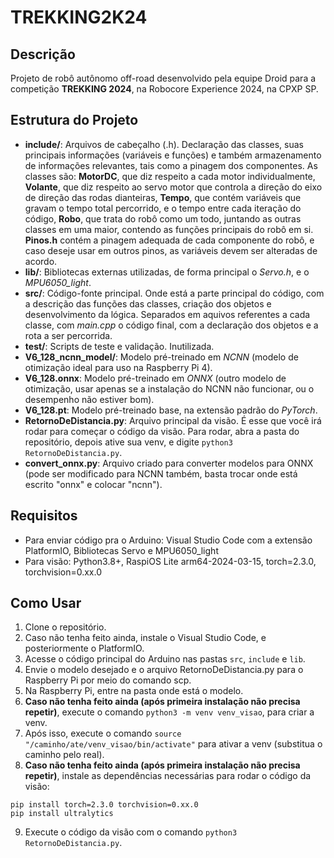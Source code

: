 # TREKKING2K24

## Descrição
Projeto de robô autônomo off-road desenvolvido pela equipe Droid para a competição **TREKKING 2024**, na Robocore Experience 2024, na CPXP SP.

## Estrutura do Projeto
- **include/**: Arquivos de cabeçalho (.h). Declaração das classes, suas principais informações (variáveis e funções) e também armazenamento de informações relevantes, tais como a pinagem dos componentes. As classes são: **MotorDC**, que diz respeito a cada motor individualmente, **Volante**, que diz respeito ao servo motor que controla a direção do eixo de direção das rodas dianteiras, **Tempo**, que contém variáveis que gravam o tempo total percorrido, e o tempo entre cada iteração do código, **Robo**, que trata do robô como um todo, juntando as outras classes em uma maior, contendo as funções principais do robô em si. **Pinos.h** contém a pinagem adequada de cada componente do robô, e caso deseje usar em outros pinos, as variáveis devem ser alteradas de acordo.
- **lib/**: Bibliotecas externas utilizadas, de forma principal o *Servo.h*, e o *MPU6050_light*.
- **src/**: Código-fonte principal. Onde está a parte principal do código, com a descrição das funções das classes, criação dos objetos e desenvolvimento da lógica. Separados em aquivos referentes a cada classe, com *main.cpp* o código final, com a declaração dos objetos e a rota a ser percorrida.
- **test/**: Scripts de teste e validação. Inutilizada.
- **V6_128_ncnn_model/**: Modelo pré-treinado em *NCNN* (modelo de otimização ideal para uso na Raspberry Pi 4).
- **V6_128.onnx**: Modelo pré-treinado em *ONNX* (outro modelo de otimização, usar apenas se a instalação do NCNN não funcionar, ou o desempenho não estiver bom).
- **V6_128.pt**: Modelo pré-treinado base, na extensão padrão do *PyTorch*.
- **RetornoDeDistancia.py**: Arquivo principal da visão. É esse que você irá rodar para começar o código da visão. Para rodar, abra a pasta do repositório, depois ative sua venv, e digite ```python3 RetornoDeDistancia.py```.
- **convert_onnx.py**: Arquivo criado para converter modelos para ONNX (pode ser modificado para NCNN também, basta trocar onde está escrito "onnx" e colocar "ncnn").

## Requisitos
- Para enviar código pra o Arduino: Visual Studio Code com a extensão PlatformIO, Bibliotecas Servo e MPU6050_light
- Para visão: Python3.8+, RaspiOS Lite arm64-2024-03-15, torch=2.3.0, torchvision=0.xx.0

## Como Usar
1. Clone o repositório.
2. Caso não tenha feito ainda, instale o Visual Studio Code, e posteriormente o PlatformIO.
3. Acesse o código principal do Arduino nas pastas `src`, `include` e `lib`.
4. Envie o modelo desejado e o arquivo RetornoDeDistancia.py para o Raspberry Pi por meio do comando scp.
5. Na Raspberry Pi, entre na pasta onde está o modelo.
6. **Caso não tenha feito ainda (após primeira instalação não precisa repetir)**, execute o comando ```python3 -m venv venv_visao```, para criar a venv.
7. Após isso, execute o comando ```source "/caminho/ate/venv_visao/bin/activate"``` para ativar a venv (substitua o caminho pelo real).
8. **Caso não tenha feito ainda (após primeira instalação não precisa repetir)**, instale as dependências necessárias para rodar o código da visão:
```
pip install torch=2.3.0 torchvision=0.xx.0
pip install ultralytics
```
9. Execute o código da visão com o comando ```python3 RetornoDeDistancia.py```.
